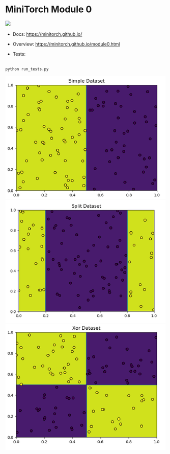 # MiniTorch Module 0  

<img src="https://minitorch.github.io/_images/match.png" width="100px">

* Docs: https://minitorch.github.io/

* Overview: https://minitorch.github.io/module0.html

* Tests:

```

python run_tests.py

```
<img src="images//Simple.png">
 

<img src="images/Split.png/">


<img src="images/Xor.png">

